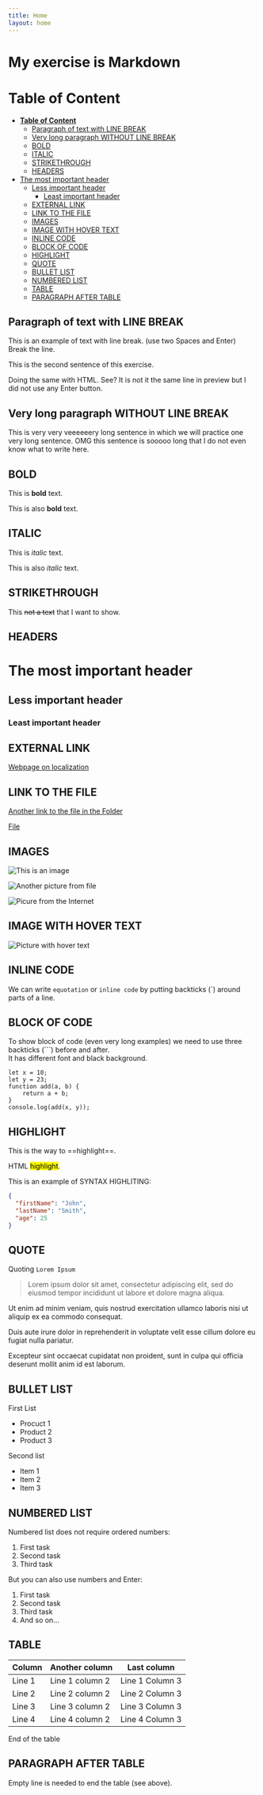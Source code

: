 ```yaml
---
title: Home
layout: home
---
```


<!-- Example of title -->
My exercise is Markdown<!-- omit in toc -->
=======================

<!-- Here comes the table of content -->
# **Table of Content**
- [**Table of Content**](#table-of-content)
  - [Paragraph of text with LINE BREAK](#paragraph-of-text-with-line-break)
  - [Very long paragraph WITHOUT LINE BREAK](#very-long-paragraph-without-line-break)
  - [BOLD](#bold)
  - [ITALIC](#italic)
  - [STRIKETHROUGH](#strikethrough)
  - [HEADERS](#headers)
- [The most important header](#the-most-important-header)
  - [Less important header](#less-important-header)
    - [Least important header](#least-important-header)
  - [EXTERNAL LINK](#external-link)
  - [LINK TO THE FILE](#link-to-the-file)
  - [IMAGES](#images)
  - [IMAGE WITH HOVER TEXT](#image-with-hover-text)
  - [INLINE CODE](#inline-code)
  - [BLOCK OF CODE](#block-of-code)
  - [HIGHLIGHT](#highlight)
  - [QUOTE](#quote)
  - [BULLET LIST](#bullet-list)
  - [NUMBERED LIST](#numbered-list)
  - [TABLE](#table)
  - [PARAGRAPH AFTER TABLE](#paragraph-after-table)

## Paragraph of text with LINE BREAK
<!-- Example of paragraph of text with line break -->

This is an example of text with line break.  (use two Spaces and Enter)  
Break the line. 

This is the second sentence of this exercise. 

<p> Doing the same with HTML. See? It is not it the same line in preview but I did not use any Enter button.</p> 


## Very long paragraph WITHOUT LINE BREAK
<!-- Example of another paragraph -->
 
This is  very very veeeeeery long sentence in which we will practice one very long sentence. OMG this sentence is sooooo long that I do not even know what to write here.
  
## BOLD 
<!-- Example of bold -->
This is **bold** text.

This is also __bold__ text.

## ITALIC
<!-- Example of italic  -->
This is *italic* text.

This is also _italic_ text.


## STRIKETHROUGH
<!-- Example of strikethrough -->
This ~~not a text~~ that I want to show.

## HEADERS
<!-- Example of headers -->

# The most important header

## Less important header

### Least important header
  

## EXTERNAL LINK
<!-- Example of external link -->

[Webpage on localization](https://github.com/)

## LINK TO THE FILE
<!-- Example of link to another file -->

[Another link to the file in the Folder](Empty.md)

[File](README.md)

## IMAGES

<!-- Example of an image -->

![This is an image](Oslonki-glowy-Nimfa-M-i-Adonis-M.jpg)

![Another picture from file](./pictures/obrazek.PNG)

![Picure from the Internet](https://picsum.photos/id/237/200/300)


## IMAGE WITH HOVER TEXT
<!-- Example of an image with hover text -->

![Picture with hover text](https://picsum.photos/id/237/200/ "dog")


## INLINE CODE
<!-- Example of equation or inline code -->

We can write `equotation` or `inline code` by putting backticks (`) around parts of a line.
 

 ## BLOCK OF CODE
<!-- Example of a block of code -->


To show block of code (even very long examples) we need to use three backticks (```) before and after.  
It has different font and black background.

```
let x = 10;
let y = 23;
function add(a, b) {
    return a + b;
}
console.log(add(x, y));
```
## HIGHLIGHT
<!-- Example of code highlighting -->

This is the way to ==highlight==.

HTML <mark>highlight</mark>.

This is an example of SYNTAX HIGHLITING:

```json
{
  "firstName": "John",
  "lastName": "Smith",
  "age": 25
}
```

## QUOTE
<!-- Example of quote -->

Quoting `Lorem Ipsum`
>Lorem ipsum dolor sit amet, consectetur adipiscing elit, sed do eiusmod tempor incididunt ut labore et dolore magna aliqua. 

Ut enim ad minim veniam, quis nostrud exercitation ullamco laboris nisi ut aliquip ex ea commodo consequat. 

Duis aute irure dolor in reprehenderit in voluptate velit esse cillum dolore eu fugiat nulla pariatur. 

Excepteur sint occaecat cupidatat non proident, sunt in culpa qui officia deserunt mollit anim id est laborum.


## BULLET LIST
<!-- Example of bullet list -->
First List
- Procuct 1
- Product 2
- Product 3

Second list
* Item 1
* Item 2
* Item 3

## NUMBERED LIST
<!-- Example of numbered list -->

Numbered list does not require ordered numbers: 
1. First task
2. Second task
3. Third task
   
But you can also use numbers and Enter:
1. First task
2. Second task
3. Third task
4. And so on...

## TABLE
<!-- Example of table -->

| Column | Another column  | Last column     |
| ------ | --------------- | --------------- |
| Line 1 | Line 1 column 2 | Line 1 Column 3 |
| Line 2 | Line 2 column 2 | Line 2 Column 3 |
| Line 3 | Line 3 column 2 | Line 3 Column 3 |
| Line 4 | Line 4 column 2 | Line 4 Column 3 |

End of the table

## PARAGRAPH AFTER TABLE
<!-- Paragraph after table -->
Empty line is needed to end the table (see above).

